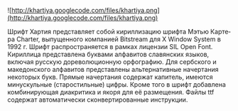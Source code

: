 ![http://khartiya.googlecode.com/files/khartiya.png](http://khartiya.googlecode.com/files/khartiya.png)

Шрифт Хартия представляет собой кириллизацию шрифта Мэтью Кар­те­ра Charter, выпущенного компанией Bitstream для X Window System в 1992 г. Шрифт распространяется в рамках лицензии SIL Open Font. Кириллица представлена буквами алфавитов славянских языков, включая русскую дореволюционную орфографию. Для сербского и македонского алфавитов представлены альтернативные начертания некоторых букв. Прямые начертания содержат капитель, имеются минускульные (старостильные) цифры. Кроме того в шрифт добавлена комбинирующая диакритика и якоря для её размещения. Файлы ttf содержат автоматически сконвертированные инструкции.